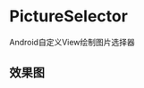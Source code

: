 # PictureSelector
Android自定义View绘制图片选择器

## 效果图
[效果图]:https://github.com/DQDQ2016/PictureSelector/blob/master/img/1658126986377.jpg
